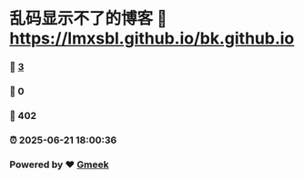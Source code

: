 # 乱码显示不了的博客 :link: https://lmxsbl.github.io/bk.github.io 
### :page_facing_up: [3](https://lmxsbl.github.io/bk.github.io/tag.html) 
### :speech_balloon: 0 
### :hibiscus: 402 
### :alarm_clock: 2025-06-21 18:00:36 
### Powered by :heart: [Gmeek](https://github.com/Meekdai/Gmeek)

